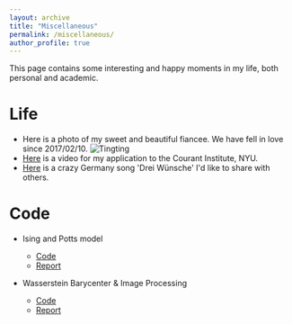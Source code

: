 ```yaml
---
layout: archive
title: "Miscellaneous"
permalink: /miscellaneous/
author_profile: true
---
```


This page contains some interesting and happy moments in my life, both personal and academic. 

Life
======
* Here is a photo of my sweet and beautiful fiancee. We have fell in love since 2017/02/10.
  ![Tingting](/Zjx2Djt.github.io/images/Tingting.jpeg)
* [Here](/Zjx2Djt.github.io/videos/Courant.mp3) is a video for my application to the Courant Institute, NYU.
* [Here](/Zjx2Djt.github.io/videos/Drei_Wünsche.mp3) is a crazy Germany song 'Drei Wünsche' I'd like to share with others.

Code
======
* Ising and Potts model
  * [Code](https://github.com/Zjx1998/Ising-model)
  * [Report](https://github.com/Zjx1998/Zjx2Djt.github.io/files/Ising.pdf)

* Wasserstein Barycenter & Image Processing
  * [Code](https://github.com/Zjx1998/Ising-model)
  * [Report](https://github.com/Zjx1998/Zjx2Djt.github.io/files/Pwg_Wasserstein.pdf)
